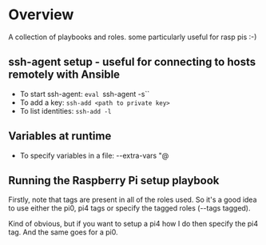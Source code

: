 # Overview
A collection of playbooks and roles. some particularly useful for rasp pis :-)

## ssh-agent setup - useful for connecting to hosts remotely with Ansible
- To start ssh-agent: `eval `ssh-agent -s``
- To add a key: `ssh-add <path to private key>`
- To list identities: `ssh-add -l`

## Variables at runtime
- To specify variables in a file: --extra-vars "@<var file>

## Running the Raspberry Pi setup playbook
Firstly, note that tags are present in all of the roles used.
So it's a good idea to use either the pi0, pi4 tags or specify the tagged roles (--tags tagged).

Kind of obvious, but if you want to setup a pi4 how I do then specify the pi4 tag.
And the same goes for a pi0.
